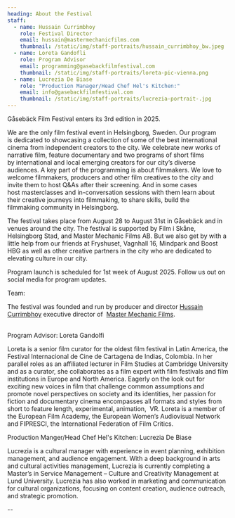 ```yaml
---
heading: About the Festival
staff:
  - name: Hussain Currimbhoy
    role: Festival Director
    email: hussain@mastermechanicfilms.com
    thumbnail: /static/img/staff-portraits/hussain_currimbhoy_bw.jpeg
  - name: Loreta Gandofli
    role: Program Advisor
    email: programming@gasebackfilmfestival.com
    thumbnail: /static/img/staff-portraits/loreta-pic-vienna.png
  - name: Lucrezia De Biase
    role: "P﻿roduction Manager/Head Chef Hel's Kitchen:"
    email: info@gasebackfilmfestival.com
    thumbnail: /static/img/staff-portraits/lucrezia-portrait-.jpg
---
```

Gåsebäck Film Festival enters its 3rd edition in 2025. 

We are the only film festival event in Helsingborg, Sweden. Our program is dedicated to showcasing a collection of some of the best international cinema from independent creators to the city. We celebrate new works of narrative film, feature documentary and two programs of short films by international and local emerging creators for our city’s diverse audiences. A key part of the programming is about filmmakers. We love to welcome filmmakers, producers and other film creatives to the city and invite them to host Q&As after their screening. And in some cases host masterclasses and in-conversation sessions with them learn about their creative journeys into filmmaking, to share skills, build the filmmaking community in Helsingborg. 

The festival takes place from August 28 to August 31st in Gåsebäck and in venues around the city. The festival is supported by Film i Skåne, Helsingborg Stad, and Master Mechanic Films AB. But we also get by with a little help from our friends at Fryshuset, Vagnhall 16, Mindpark and Boost HBG as well as other creative partners in the city who are dedicated to elevating culture in our city. 

Program launch is scheduled for 1st week of August 2025. Follow us out on social media for program updates. 

Team:

The festival was founded and run by producer and director [Hussain Currimbhoy](https://hussain.studio/) executive director of  [Master Mechanic Films](https://mastermechanicfilms.com/).

\
Program Advisor: Loreta Gandolfi

Loreta is a senior film curator for the oldest film festival in Latin America, the Festival Internacional de Cine de Cartagena de Indias, Colombia. In her parallel roles as an affiliated lecturer in Film Studies at Cambridge University and as a curator, she collaborates as a film expert with film festivals and film institutions in Europe and North America.​ Eagerly on the look out for ​exciting new voices ​in film that challenge common assumptions and promote novel perspectives on society and its identities, her passion for fiction and documentary cinema encompasses all formats and styles from short to feature length, experimental, animation,  VR. ​Loreta is a member of the European Film Academy, the European Women’s Audiovisual Network and FIPRESCI, the International Federation of Film Critics.

P﻿roduction Manger/Head Chef Hel's Kitchen: Lucrezia De Biase

Lucrezia is a cultural manager with experience in event planning, exhibition management, and audience engagement. With a deep background in arts and cultural activities management, Lucrezia is currently completing a Master’s in Service Management – Culture and Creativity Management at Lund University. Lucrezia has also worked in marketing and communication for cultural organizations, focusing on content creation, audience outreach, and strategic promotion.

\--